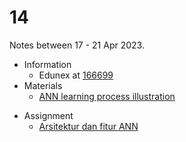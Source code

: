 # 14
Notes between 17 - 21 Apr 2023.

- Information
  + Edunex at [166699](https://edunex.itb.ac.id/courses/44705/preview/166699)
- Materials
  + [ANN learning process illustration](https://doi.org/10.5281/zenodo.7839422)
+ Assignment
  + [Arsitektur dan fitur ANN](https://github.com/dudung/fi4002-01-2022-2/issues/7)


